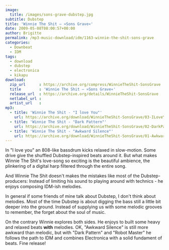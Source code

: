 ```yaml
---
image:
  title: /images/sons-grave-dubstep.jpg
subtitle: Dubstep
title: 'Winnie The Shit – »Sons Grave«'
date: 2009-05-08T08:00:57+00:00
author: Brigitte
permalink: /mp3-music-download/idm/1163-winnie-the-shit-sons-grave
categories:
  - Downbeat
  - IDM
tags:
  - download
  - dubstep
  - electronica
  - kikapu
download:
  zip_url      : https://archive.org/compress/WinnieTheShit-SonsGrave
  title        : 'Winnie The Shit – »Sons Grave«'
  release_url  : https://archive.org/details/WinnieTheShit-SonsGrave
  netlabel_url : 
  artist_url   : 
mp3:
  - title: 'Winnie The Shit - "I love You"'
    url: https://archive.org/download/WinnieTheShit-SonsGrave/03-ILoveYou.mp3
  - title: 'Winnie The Shit - "Dark Pattern"'
    url: https://archive.org/download/WinnieTheShit-SonsGrave/02-DarkPattern.mp3
  - title: 'Winnie The Shit - "Awkward Silence"'
    url: https://archive.org/download/WinnieTheShit-SonsGrave/01-AwkwardSilence.mp3
---
```

In "I love you" an 808-like bassdrum kicks relaxed in slow-motion. Some drive give the shuffled Dubstep-inspired beats around it. But what makes Winnie The Shit's love-song so exciting is the beautiful ambience, the plinkering of a digital harp filtered through the entire song.<!--more-->

And Winnie The Shit doesn't makes the mistakes like most of the Dubstep-producers: Instead of limiting his sound to playing around with technics - he enjoys composing IDM-ish melodies.

In general if some friends of mine talk about Dubstep, I don't think about melodies. Most of the time Dubstep is about digging the bass still a little bit deeper into the ground. Instead of supplying us with some melodic grooves to remember, the forget about the soul of music.

On the contrary Winnie explores both sides. He enjoys to built some heavy and relaxed beats **with** melodies. OK, "Awkward Silence" is still more awkward than melodic, but with "Dark Pattern" and "Robot Master" he follows the path to IDM and combines Electronica with a solid fundament of beats. Fine release!
